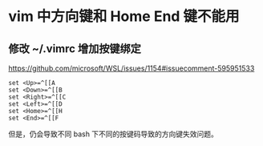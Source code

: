 # vim 中方向键和 Home End 键不能用

## 修改 ~/.vimrc 增加按键绑定

https://github.com/microsoft/WSL/issues/1154#issuecomment-595951533

```shell
set <Up>=^[[A
set <Down>=^[[B
set <Right>=^[[C
set <Left>=^[[D
set <Home>=^[[H
set <End>=^[[F
```

但是，仍会导致不同 bash 下不同的按键码导致的方向键失效问题。
